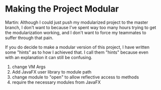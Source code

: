 Making the Project Modular
===========================

Martin: Although I could just push my modularized project to the master branch, 
I don't want to because I've spent way too many hours trying to get the modularization
working, and I don't want to force my teammates to suffer through that pain.

If you do decide to make a modular version of this project, I have
written some "hints" as to how I achieved that. I call them "hints"
because even with an explanation it can still be confusing.

1. change VM Args
2. Add JavaFX user library to module path
3. change module to "open" to allow reflective access to methods
4. require the necessary modules from JavaFX
